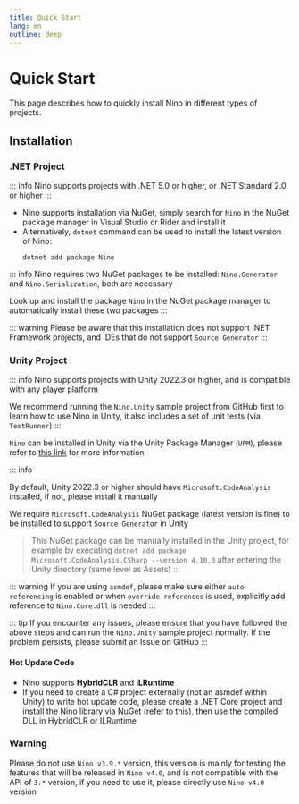 ```yaml
---
title: Quick Start
lang: en
outline: deep
---
```

# Quick Start

This page describes how to quickly install Nino in different types of projects.


## Installation

### .NET Project

::: info
Nino supports projects with .NET 5.0 or higher, or .NET Standard 2.0 or higher
:::

- Nino supports installation via NuGet, simply search for `Nino` in the NuGet package manager in Visual Studio or Rider and install it
- Alternatively, `dotnet` command can be used to install the latest version of Nino:
    ```shell
    dotnet add package Nino
    ```

::: info
Nino requires two NuGet packages to be installed: `Nino.Generator` and `Nino.Serialization`, both are necessary

Look up and install the package `Nino` in the NuGet package manager to automatically install these two packages
:::

::: warning
Please be aware that this installation does not support .NET Framework projects, and IDEs that do not support `Source Generator`
:::

### Unity Project

::: info
Nino supports projects with Unity 2022.3 or higher, and is compatible with any player platform

We recommend running the `Nino.Unity` sample project from GitHub first to learn how to use Nino in Unity, it also includes a set of unit tests (via `TestRunner`)
:::

`Nino` can be installed in Unity via the Unity Package Manager (`UPM`), please refer to [this link](https://openupm.com/packages/com.jasonxudeveloper.nino/#modal-manualinstallation) for more information


::: info

By default, Unity 2022.3 or higher should have `Microsoft.CodeAnalysis` installed, if not, please install it manually

We require `Microsoft.CodeAnalysis` NuGet package (latest version is fine) to be installed to support `Source Generator` in Unity
   > This NuGet package can be manually installed in the Unity project, for example by executing `dotnet add package Microsoft.CodeAnalysis.CSharp --version 4.10.0` after entering the Unity directory (same level as Assets)
:::

::: warning
If you are using `asmdef`, please make sure either `auto referencing` is enabled or when `override references` is used, explicitly add reference to `Nino.Core.dll` is needed
:::

::: tip
If you encounter any issues, please ensure that you have followed the above steps and can run the `Nino.Unity` sample project normally. If the problem persists, please submit an Issue on GitHub
:::

#### Hot Update Code
- Nino supports **HybridCLR** and **ILRuntime**
- If you need to create a C# project externally (not an asmdef within Unity) to write hot update code, please create a .NET Core project and install the Nino library via NuGet ([refer to this](#net-project)), then use the compiled DLL in HybridCLR or ILRuntime

### Warning
Please do not use `Nino v3.9.*` version, this version is mainly for testing the features that will be released in `Nino v4.0`, and is not compatible with the API of `3.*` version, if you need to use it, please directly use `Nino v4.0` version
